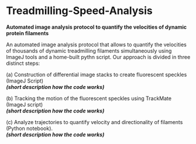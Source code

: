 # Treadmilling-Speed-Analysis

**Automated image analysis protocol to quantify the velocities of dynamic protein filaments**

An automated image analysis protocol that allows to quantify the velocities of thousands of dynamic treadmilling filaments simultaneously using ImageJ tools and a home-built pythn script. Our approach is divided in three distinct steps:

(a) Construction of differential image stacks to create fluorescent speckles (ImageJ Script) <br>
 ***(short description how the code works)*** <br>
 
(b) Tracking the motion of the fluorescent speckles using TrackMate (ImageJ script) <br>
 ***(short description how the code works)*** <br>
 
(c) Analyze trajectories to quantify velocity and directionality of filaments (Python notebook). <br>
 ***(short description how the code works)*** <br>
